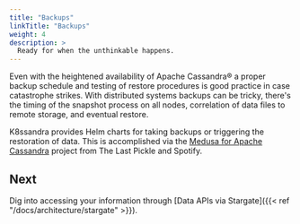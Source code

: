 ```yaml
---
title: "Backups"
linkTitle: "Backups"
weight: 4
description: >
  Ready for when the unthinkable happens.
---
```


Even with the heightened availability of Apache Cassandra® a proper backup schedule and testing of restore procedures is good practice in case catastrophe strikes. With distributed systems backups can be tricky, there's the timing of the snapshot process on all nodes, correlation of data files to remote storage, and eventual restore.

K8ssandra provides Helm charts for taking backups or triggering the restoration of data. This is accomplished via the [Medusa for Apache Cassandra](https://github.com/thelastpickle/cassandra-medusa) project from The Last Pickle and Spotify.

## Next

Dig into accessing your information through [Data APIs via Stargate]({{< ref "/docs/architecture/stargate" >}}).
